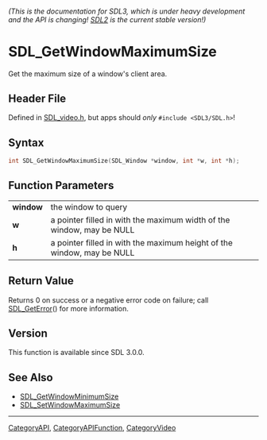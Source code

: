 ###### (This is the documentation for SDL3, which is under heavy development and the API is changing! [SDL2](https://wiki.libsdl.org/SDL2/) is the current stable version!)
# SDL_GetWindowMaximumSize

Get the maximum size of a window's client area.

## Header File

Defined in [SDL_video.h](https://github.com/libsdl-org/SDL/blob/main/include/SDL3/SDL_video.h), but apps should _only_ `#include <SDL3/SDL.h>`!

## Syntax

```c
int SDL_GetWindowMaximumSize(SDL_Window *window, int *w, int *h);

```

## Function Parameters

|                |                                                                        |
| -------------- | ---------------------------------------------------------------------- |
| **window**     | the window to query                                                    |
| **w**          | a pointer filled in with the maximum width of the window, may be NULL  |
| **h**          | a pointer filled in with the maximum height of the window, may be NULL |

## Return Value

Returns 0 on success or a negative error code on failure; call
[SDL_GetError](SDL_GetError)() for more information.

## Version

This function is available since SDL 3.0.0.

## See Also

* [SDL_GetWindowMinimumSize](SDL_GetWindowMinimumSize)
* [SDL_SetWindowMaximumSize](SDL_SetWindowMaximumSize)

----
[CategoryAPI](CategoryAPI), [CategoryAPIFunction](CategoryAPIFunction), [CategoryVideo](CategoryVideo)
<!-- #See the Style Guide for instructions on editing the footer. -->


